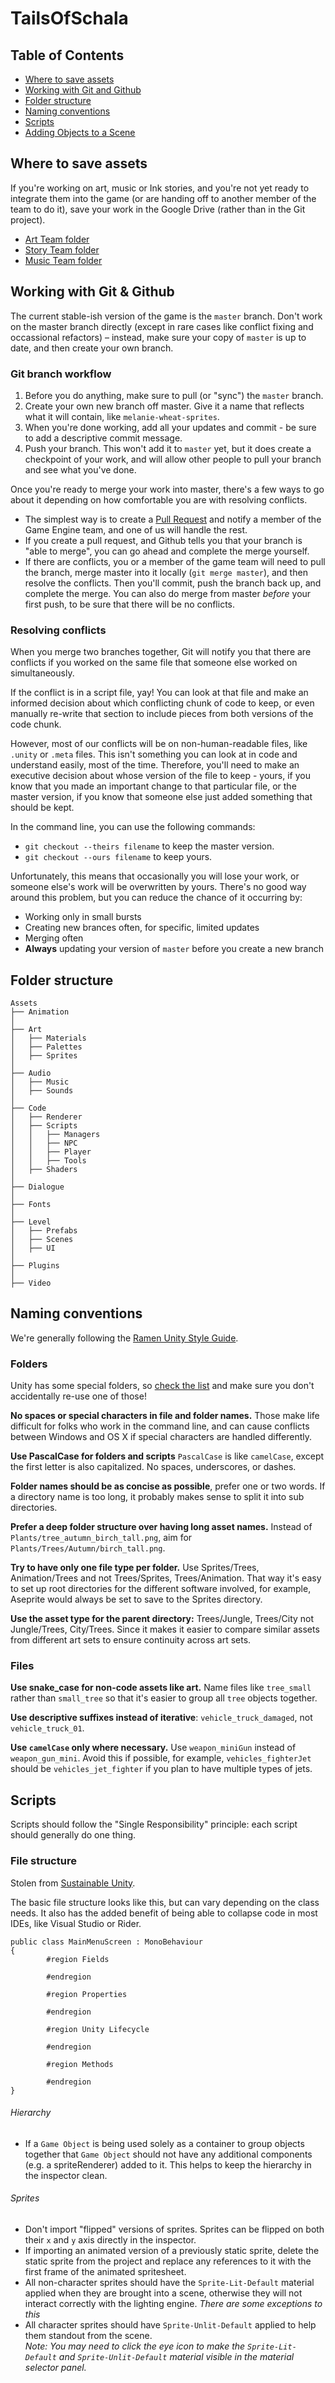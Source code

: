 # TailsOfSchala

## Table of Contents

- [Where to save assets](#assets)
- [Working with Git and Github](#git)
- [Folder structure](#structure)
- [Naming conventions](#naming)
- [Scripts](#scripts)
- [Adding Objects to a Scene](#addingtoscene)

<a name="assets"></a>

## Where to save assets

If you're working on art, music or Ink stories, and you're not yet ready to integrate them into the game (or are handing off to another member of the team to do it), save your work in the Google Drive (rather than in the Git project).

- [Art Team folder](https://drive.google.com/drive/folders/1WrSu7dqQVnzuz1bZuA1S6PClVRcJRlA2?usp=sharing)
- [Story Team folder](https://drive.google.com/drive/folders/1FXHv-6-H8Zu6WH-yGceWcy4L7xlpERJv?usp=sharing)
- [Music Team folder](https://drive.google.com/drive/folders/1eSO9KB3eQ9p0M5ZgCSc6RNR1wXrj7Zct?usp=sharing)

<a name="git"></a>

## Working with Git & Github

The current stable-ish version of the game is the `master` branch. Don't work on the master branch directly (except in rare cases like conflict fixing and occassional refactors) – instead, make sure your copy of `master` is up to date, and then create your own branch.

### Git branch workflow

1. Before you do anything, make sure to pull (or "sync") the `master` branch.
2. Create your own new branch off master. Give it a name that reflects what it will contain, like `melanie-wheat-sprites`.
3. When you're done working, add all your updates and commit - be sure to add a descriptive commit message.
4. Push your branch. This won't add it to `master` yet, but it does create a checkpoint of your work, and will allow other people to pull your branch and see what you've done.

Once you're ready to merge your work into master, there's a few ways to go about it depending on how comfortable you are with resolving conflicts.

- The simplest way is to create a [Pull Request](https://github.com/SolidGoldStudios/TailsOfSchala) and notify a member of the Game Engine team, and one of us will handle the rest.
- If you create a pull request, and Github tells you that your branch is "able to merge", you can go ahead and complete the merge yourself.
- If there are conflicts, you or a member of the game team will need to pull the branch, merge master into it locally (`git merge master`), and then resolve the conflicts. Then you'll commit, push the branch back up, and complete the merge. You can also do merge from master _before_ your first push, to be sure that there will be no conflicts.

### Resolving conflicts

When you merge two branches together, Git will notify you that there are conflicts if you worked on the same file that someone else worked on simultaneously.

If the conflict is in a script file, yay! You can look at that file and make an informed decision about which conflicting chunk of code to keep, or even manually re-write that section to include pieces from both versions of the code chunk.

However, most of our conflicts will be on non-human-readable files, like `.unity` or `.meta` files. This isn't something you can look at in code and understand easily, most of the time. Therefore, you'll need to make an executive decision about whose version of the file to keep - yours, if you know that you made an important change to that particular file, or the master version, if you know that someone else just added something that should be kept.

In the command line, you can use the following commands:

- `git checkout --theirs filename` to keep the master version.
- `git checkout --ours filename` to keep yours.

Unfortunately, this means that occasionally you will lose your work, or someone else's work will be overwritten by yours. There's no good way around this problem, but you can reduce the chance of it occurring by:

- Working only in small bursts
- Creating new brances often, for specific, limited updates
- Merging often
- **Always** updating your version of `master` before you create a new branch

<a name="structure"></a>

## Folder structure

```
Assets
├── Animation
│
├── Art
│   ├── Materials
│   ├── Palettes
│   ├── Sprites
│
├── Audio
│   ├── Music
│   ├── Sounds
│
├── Code
│   ├── Renderer
│   ├── Scripts
│   │   ├── Managers
│   │   ├── NPC
│   │   ├── Player
│   │   ├── Tools
│   ├── Shaders
│
├── Dialogue
│
├── Fonts
│
├── Level
│   ├── Prefabs
│   ├── Scenes
│   ├── UI
│
├── Plugins
│
├── Video
```

<a name="naming"></a>

## Naming conventions

We're generally following the [Ramen Unity Style Guide](https://github.com/stillwwater/UnityStyleGuide).

### Folders

Unity has some special folders, so [check the list](https://docs.unity3d.com/Manual/SpecialFolders.html) and make sure you don't accidentally re-use one of those!

**No spaces or special characters in file and folder names.** Those make life difficult for folks who work in the command line, and can cause conflicts between Windows and OS X if special characters are handled differently.

**Use PascalCase for folders and scripts** `PascalCase` is like `camelCase`, except the first letter is also capitalized. No spaces, underscores, or dashes.

**Folder names should be as concise as possible**, prefer one or two words. If a directory name is too long, it probably makes sense to split it into sub directories.

**Prefer a deep folder structure over having long asset names.** Instead of `Plants/tree_autumn_birch_tall.png`, aim for `Plants/Trees/Autumn/birch_tall.png`.

**Try to have only one file type per folder.** Use Sprites/Trees, Animation/Trees and not Trees/Sprites, Trees/Animation. That way it's easy to set up root directories for the different software involved, for example, Aseprite would always be set to save to the Sprites directory.

**Use the asset type for the parent directory:** Trees/Jungle, Trees/City not Jungle/Trees, City/Trees. Since it makes it easier to compare similar assets from different art sets to ensure continuity across art sets.

### Files

**Use snake_case for non-code assets like art.** Name files like `tree_small` rather than `small_tree` so that it's easier to group all `tree` objects together.

**Use descriptive suffixes instead of iterative**: `vehicle_truck_damaged`, not `vehicle_truck_01`.

**Use `camelCase` only where necessary.** Use `weapon_miniGun` instead of `weapon_gun_mini`. Avoid this if possible, for example, `vehicles_fighterJet` should be `vehicles_jet_fighter` if you plan to have multiple types of jets.

<a name="scripts"></a>

## Scripts

Scripts should follow the "Single Responsibility" principle: each script should generally do one thing.

### File structure

Stolen from [Sustainable Unity](https://sustainableunity.dev/unity-refactoring-guidelines/).

The basic file structure looks like this, but can vary depending on the class needs. It also has the added benefit of being able to collapse code in most IDEs, like Visual Studio or Rider.

```
public class MainMenuScreen : MonoBehaviour
{
		#region Fields

		#endregion

		#region Properties

		#endregion

		#region Unity Lifecycle

		#endregion

		#region Methods

		#endregion
}
```

<a name="addingtoscene"></a>

###### Hierarchy
- If a `Game Object` is being used solely as a container to group objects together that `Game Object` should not have any additional components (e.g. a spriteRenderer) added to it. This helps to keep the hierarchy in the inspector clean.

###### Sprites
- Don't import "flipped" versions of sprites. Sprites can be flipped on both their `x` and `y` axis directly in the inspector.
- If importing an animated version of a previously static sprite, delete the static sprite from the project and replace any references to it with the first frame of the animated spritesheet.
- All non-character sprites should have the `Sprite-Lit-Default` material applied when they are brought into a scene, otherwise they will not interact correctly with the lighting engine. _There are some exceptions to this_
- All character sprites should have `Sprite-Unlit-Default` applied to help them standout from the scene.  
_Note: You may need to click the eye icon to make the `Sprite-Lit-Default` and `Sprite-Unlit-Default` material visible in the material selector panel._
